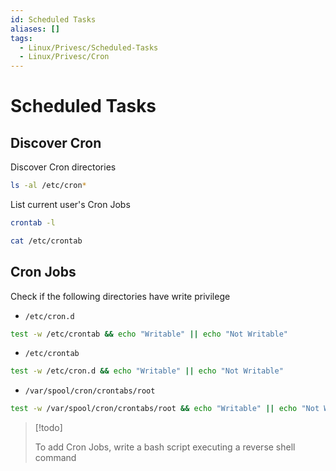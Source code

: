 ```yaml
---
id: Scheduled Tasks
aliases: []
tags:
  - Linux/Privesc/Scheduled-Tasks
  - Linux/Privesc/Cron
---
```


# Scheduled Tasks

## Discover Cron

Discover Cron directories

```sh
ls -al /etc/cron*
```

List current user's Cron Jobs

```sh
crontab -l
```

```sh
cat /etc/crontab
```

## Cron Jobs

Check if the following directories have write privilege

- `/etc/cron.d`

```sh
test -w /etc/crontab && echo "Writable" || echo "Not Writable"
```

- `/etc/crontab`

```sh
test -w /etc/cron.d && echo "Writable" || echo "Not Writable"
```

- `/var/spool/cron/crontabs/root`

```sh
test -w /var/spool/cron/crontabs/root && echo "Writable" || echo "Not Writable"
```

> [!todo]
>
> To add Cron Jobs, write a bash script executing a reverse shell command


